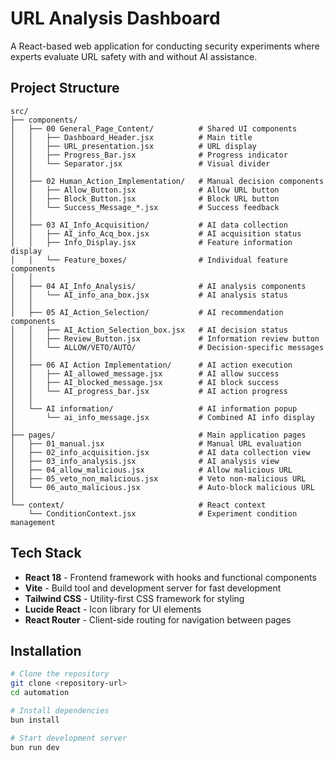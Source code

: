 # URL Analysis Dashboard

A React-based web application for conducting security experiments where experts evaluate URL safety with and without AI assistance.

## Project Structure

```
src/
├── components/
│   ├── 00 General_Page_Content/          # Shared UI components
│   │   ├── Dashboard_Header.jsx          # Main title
│   │   ├── URL_presentation.jsx          # URL display
│   │   ├── Progress_Bar.jsx              # Progress indicator
│   │   └── Separator.jsx                 # Visual divider
│   │
│   ├── 02 Human_Action_Implementation/   # Manual decision components
│   │   ├── Allow_Button.jsx              # Allow URL button
│   │   ├── Block_Button.jsx              # Block URL button
│   │   └── Success_Message_*.jsx         # Success feedback
│   │
│   ├── 03 AI_Info_Acquisition/           # AI data collection
│   │   ├── AI_info_Acq_box.jsx           # AI acquisition status
│   │   ├── Info_Display.jsx              # Feature information display
│   │   └── Feature_boxes/                # Individual feature components
│   │
│   ├── 04 AI_Info_Analysis/              # AI analysis components
│   │   └── AI_info_ana_box.jsx           # AI analysis status
│   │
│   ├── 05 AI_Action_Selection/           # AI recommendation components
│   │   ├── AI_Action_Selection_box.jsx   # AI decision status
│   │   ├── Review_Button.jsx             # Information review button
│   │   └── ALLOW/VETO/AUTO/              # Decision-specific messages
│   │
│   ├── 06 AI Action Implementation/      # AI action execution
│   │   ├── AI_allowed_message.jsx        # AI allow success
│   │   ├── AI_blocked_message.jsx        # AI block success
│   │   └── AI_progress_bar.jsx           # AI action progress
│   │
│   └── AI information/                   # AI information popup
│       └── ai_info_message.jsx           # Combined AI info display
│
├── pages/                                # Main application pages
│   ├── 01_manual.jsx                     # Manual URL evaluation
│   ├── 02_info_acquisition.jsx           # AI data collection view
│   ├── 03_info_analysis.jsx              # AI analysis view
│   ├── 04_allow_malicious.jsx            # Allow malicious URL
│   ├── 05_veto_non_malicious.jsx         # Veto non-malicious URL
│   └── 06_auto_malicious.jsx             # Auto-block malicious URL
│
└── context/                              # React context
    └── ConditionContext.jsx              # Experiment condition management
```



## Tech Stack

- **React 18** - Frontend framework with hooks and functional components
- **Vite** - Build tool and development server for fast development
- **Tailwind CSS** - Utility-first CSS framework for styling
- **Lucide React** - Icon library for UI elements
- **React Router** - Client-side routing for navigation between pages

## Installation

```bash
# Clone the repository
git clone <repository-url>
cd automation

# Install dependencies
bun install

# Start development server
bun run dev
```

